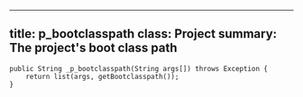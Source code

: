 ___
title: 	p_bootclasspath
class: 	Project
summary: The project's boot class path
----

	public String _p_bootclasspath(String args[]) throws Exception {
		return list(args, getBootclasspath());
	}


